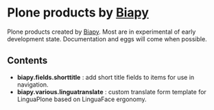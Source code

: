 Plone products by [Biapy](http://www.biapy.fr)
==============================================

Plone products created by [Biapy](http://www.biapy.fr). Most are in experimental of early development state. Documentation and eggs will come when possible.

Contents
--------

* __biapy.fields.shorttitle__ : add short title fields to items for use in navigation.
* __biapy.various.linguatranslate__ : custom translate form template for LinguaPlone based on LinguaFace ergonomy.

